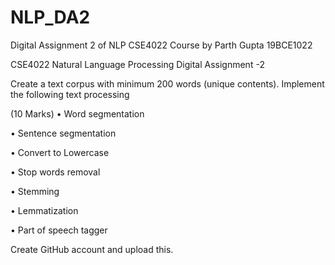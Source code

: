 # NLP_DA2
Digital Assignment 2 of NLP CSE4022 Course by Parth Gupta 19BCE1022

CSE4022 Natural Language Processing Digital Assignment -2

Create a text corpus with minimum 200 words (unique contents). Implement the following text processing

(10 Marks) • Word segmentation

• Sentence segmentation

• Convert to Lowercase

• Stop words removal

• Stemming

• Lemmatization

• Part of speech tagger

Create GitHub account and upload this.
